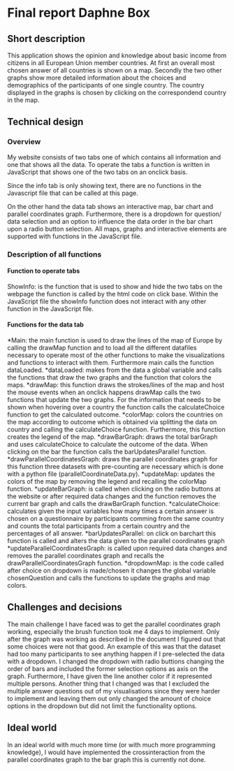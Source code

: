 # Final report Daphne Box

## Short description
This application shows the opinion and knowledge about basic income from citizens in all European Union member countries. At first an overall most chosen answer of all countries is shown on a map. Secondly the two other graphs show more detailed information about the choices and demographics of the participants of one single country. The country displayed in the graphs is chosen by clicking on the correspondend country in the map.

## Technical design

### Overview
My website consists of two tabs one of which contains all information and one that shows all the data. To operate the tabs a function is written in JavaScript that shows one of the two tabs on an onclick basis.

Since the info tab is only showing text, there are no functions in the Javascript file that can be called at this page.

On the other hand the data tab shows an interactive map, bar chart and parallel coordinates graph. Furthermore, there is a dropdown for question/ data selection and an option to influence the data order in the bar chart upon a radio button selection. All maps, graphs and interactive elements are supported with functions in the JavaScript file. 

### Description of all functions
#### Function to operate tabs
ShowInfo: is the function that is used to show and hide the two tabs on the webpage the function is called by the html code on click base. Within the JavaScript file the showInfo function does not interact with any other function in the JavaScript file.

#### Functions for the data tab
*Main: the main function is used to draw the lines of the map of Europe by calling the drawMap function and to load all the different datafiles necessary to operate most of the other functions to make the visualizations and functions to interact with them. Furthermore main calls the function dataLoaded. 
*dataLoaded: makes from the data a global variable and calls the functions that draw the two graphs and the function that colors the maps.
*drawMap: this function draws the strokes/lines of the map and host the mouse events when an onclick happens drawMap calls the two functions that update the two graphs. For the information that needs to be shown when hovering over a country the function calls the calculateChoice function to get the calculated outcome.
*colorMap: colors the countries on the map according to outcome which is obtained via splitting the data on country and calling the calculateChoice function. Furthermore, this function creates the legend of the map.
*drawBarGraph: draws the total barGraph and uses calculateChoice to calculate the outcome of the data. When clicking on the bar the function calls the barUpdatesParallel function.
*drawParallelCoordinatesGraph: draws the parallel coordinates graph for this function three datasets with pre-counting are necessary which is done with a python file (parallelCoordinateData.py).
*updateMap: updates the colors of the map by removing the legend and recalling the colorMap function.
*updateBarGraph: is called when clicking on the radio buttons at the website or after required data changes and the function removes the current bar graph and calls the drawBarGraph function.
*calculateChoice: calculates given the input variables how many times a certain answer is chosen on a questionnaire by participants comming from the same country and counts the total participants from a certain country and the percentages of all answer.
*barUpdatesParallel: on click on barchart this function is called and alters the data given to the parallel coordinates graph 
*updateParallelCoordinatesGraph: is called upon required data changes and removes the parallel coordinates graph and recalls the drawParallelCoordinatesGraph function.
*dropdownMap: is the code called after choice on dropdown is made/chosen it changes the global variable chosenQuestion and calls the functions to update the graphs and map colors.

## Challenges and decisions
The main challenge I have faced was to get the parallel coordinates graph working, especially the brush function took me 4 days to implement. Only after the graph was working as described in the document I figured out that some choices were not that good. An example of this was that the dataset had too many participants to see anything happen if I pre-selected the data with a dropdown. I changed the dropdown with radio buttions changing the order of bars and included the former selection options as axis on the graph. Furthermore, I have given the line another color if it represented multiple persons. 
Another thing that I changed was that I excluded the multiple answer questions out of my visualisations since they were harder to implement and leaving them out only changed the amount of choice options in the dropdown but did not limit the functionality options. 

## Ideal world
In an ideal world with much more time (or with much more programming knowledge), I would have implemented the crossinteraction from the parallel coordinates graph to the bar graph this is currently not done.